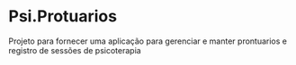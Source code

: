 # Psi.Protuarios
Projeto para fornecer uma aplicação para gerenciar e manter prontuarios e registro de sessões de psicoterapia
